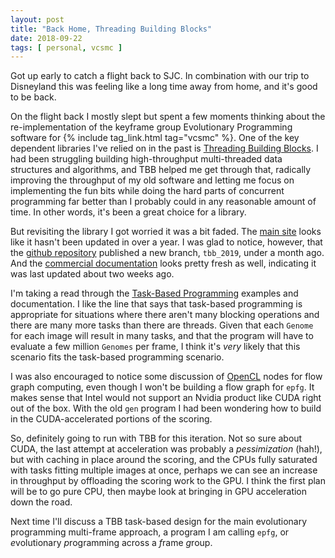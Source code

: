 ```yaml
---
layout: post
title: "Back Home, Threading Building Blocks"
date: 2018-09-22
tags: [ personal, vcsmc ]
---
```


Got up early to catch a flight back to SJC. In combination with our trip to
Disneyland this was feeling like a long time away from home, and it's good to
be back.

On the flight back I mostly slept but spent a few moments thinking about the
re-implementation of the keyframe group Evolutionary Programming software for
{% include tag_link.html tag="vcsmc" %}. One of the key dependent libraries
I've relied on in the past is
[Threading Building Blocks](https://software.intel.com/en-us/intel-tbb/details).
I had been struggling building high-throughput multi-threaded data structures
and algorithms, and TBB helped me get through that, radically improving the
throughput of my old software and letting me focus on implementing the fun bits
while doing the hard parts of concurrent programming far better than I probably
could in any reasonable amount of time. In other words, it's been a great
choice for a library.

But revisiting the library I got worried it was a bit faded. The
[main site](https://www.threadingbuildingblocks.org/) looks like it hasn't been
updated in over a year. I was glad to notice, however, that the
[github repository](https://github.com/01org/tbb) published a new branch,
`tbb_2019`, under a month ago. And the
[commercial documentation](https://software.intel.com/en-us/tbb-documentation)
looks pretty fresh as well, indicating it was last updated about two weeks ago.

I'm taking a read through the
[Task-Based Programming](https://software.intel.com/en-us/node/506100) examples
and documentation. I like the line that says that task-based programming is
appropriate for situations where there aren't many blocking operations and
there are many more tasks than there are threads. Given that each `Genome`
for each image will result in many tasks, and that the program will have to
evaluate a few million `Genomes` per frame, I think it's *very* likely that
this scenario fits the task-based programming scenario.

I was also encouraged to notice some discussion of
[OpenCL](https://en.wikipedia.org/wiki/OpenCL) nodes for flow graph
computing, even though I won't be building a flow graph for `epfg`. It makes
sense that Intel would not support an Nvidia product like CUDA right out of the
box. With the old `gen` program I had been wondering how to build in the
CUDA-accelerated portions of the scoring.

So, definitely going to run with TBB for this iteration. Not so sure about
CUDA, the last attempt at acceleration was probably a *pessimization* (hah!),
but with caching in place around the scoring, and the CPUs fully saturated with
tasks fitting multiple images at once, perhaps we can see an increase in
throughput by offloading the scoring work to the GPU. I think the first plan
will be to go pure CPU, then maybe look at bringing in GPU acceleration
down the road.

Next time I'll discuss a TBB task-based design for the main evolutionary
programming multi-frame approach, a program I am calling `epfg`, or
*e*volutionary *p*rogramming across a *f*rame *g*roup.
